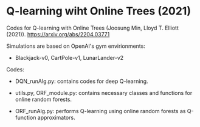 # Q-learning wiht Online Trees (2021)

Codes for Q-learning with Online Trees (Joosung Min, Lloyd T. Elliott (2021)). https://arxiv.org/abs/2204.03771

Simulations are based on OpenAI's gym envirionments:

* Blackjack-v0, CartPole-v1, LunarLander-v2

Codes: 

* DQN_runAlg.py: contains codes for deep Q-learning.

* utils.py, ORF_module.py: contains necessary classes and functions for online random forests.

* ORF_runAlg.py: performs Q-learning using online random forests as Q-function approximators.